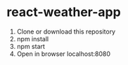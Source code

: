 # react-weather-app

1. Clone or download this repository
2. npm install
3. npm start
4. Open in browser localhost:8080
